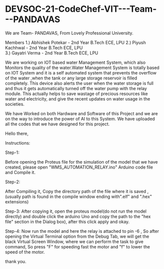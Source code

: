# DEVSOC-21-CodeChef-VIT---Team---PANDAVAS

We are Team- PANDAVAS, From Lovely Professional University.

Members
 1.) Abhishek Potekar - 2nd Year B.Tech ECE, LPU
 2.) Piyush Kachhwal - 2nd Year B.Tech ECE, LPU  
 3.) Gayatri Verma - 2nd Year B.Tech ECE, LPU 



We are working on IOT based water Management System, which also Monitors the quality of the water.Water Management System is totally based on IOT System and it is a self automated system that prevents the overflow of the water ,when the tank or any large storage reservoir is filled completely. This device also alerts the user when the water storage is full and thus it gets automatically turned off the water pump with the relay module. This actually helps to save wastage of precious resources like water and electricity, and give the recent updates on water usage in the societies.

We have Worked on both Hardware and Software of this Project and we are on the way to introduce the power of AI to this System. We have uploaded all the codes that we have designed for this project.

Hello there,

Instructions:

Step-1:

Before opening the Proteus file for the simulation of the model that we have created, please open "WMS_AUTOMATION_RELAY.ino" Arduino code file and Compile it.

Step-2:

After Compiling it, Copy the directory path of the file where it is saved , (usually path is found in the compile window ending with".elf" and ".hex" extensions)

Step-3: After copying it, open the proteus model(do not run the model directly) and double click the arduino Uno and copy the path to the "hex file" section in the Dialog box), after this click apply and okay.

Step-4: Now run the model and here the relay is attached to pin -6 , So after opening the Virtual Terminal option from the Debug Tab, we will get the black Virtual Screen Window, where we can perform the task to give command, So press "F" for speeding fast the motor and "f" to lower the speed of the motor.

thank you.
